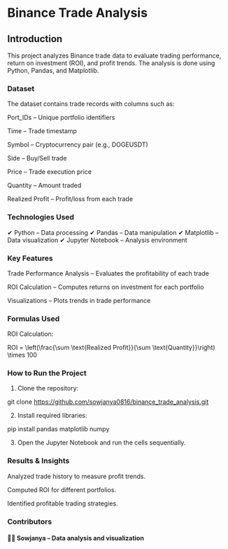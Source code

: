 
# Binance Trade Analysis

## Introduction

This project analyzes Binance trade data to evaluate trading performance, return on investment (ROI), and profit trends. The analysis is done using Python, Pandas, and Matplotlib.

### Dataset

The dataset contains trade records with columns such as:

Port_IDs – Unique portfolio identifiers

Time – Trade timestamp

Symbol – Cryptocurrency pair (e.g., DOGEUSDT)

Side – Buy/Sell trade

Price – Trade execution price

Quantity – Amount traded

Realized Profit – Profit/loss from each trade


### Technologies Used

✔ Python – Data processing
✔ Pandas – Data manipulation
✔ Matplotlib – Data visualization
✔ Jupyter Notebook – Analysis environment

### Key Features

Trade Performance Analysis – Evaluates the profitability of each trade

ROI Calculation – Computes returns on investment for each portfolio

Visualizations – Plots trends in trade performance


### Formulas Used

ROI Calculation:

ROI = \left(\frac{\sum \text{Realized Profit}}{\sum \text{Quantity}}\right) \times 100

### How to Run the Project

1. Clone the repository:

git clone https://github.com/sowjanya0816/binance_trade_analysis.git


2. Install required libraries:

pip install pandas matplotlib numpy


3. Open the Jupyter Notebook and run the cells sequentially.



### Results & Insights

Analyzed trade history to measure profit trends.

Computed ROI for different portfolios.

Identified profitable trading strategies.


### Contributors

#### 👩‍💻 Sowjanya – Data analysis and visualization


